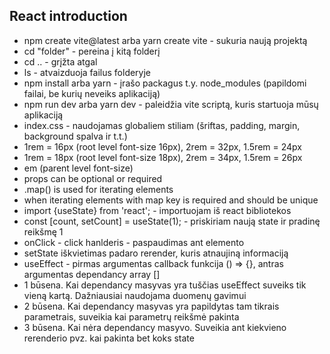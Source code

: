 ## React introduction

- npm create vite@latest arba yarn create vite - sukuria naują projektą
- cd "folder" - pereina į kitą folderį
- cd .. - grįžta atgal
- ls - atvaizduoja failus folderyje
- npm install arba yarn - įrašo packagus t.y. node_modules (papildomi failai, be kurių neveiks aplikaciją)
- npm run dev arba yarn dev - paleidžia vite scriptą, kuris startuoja mūsų aplikaciją
- index.css - naudojamas globaliem stiliam (šriftas, padding, margin, background spalva ir t.t.)
- 1rem = 16px (root level font-size 16px), 2rem = 32px, 1.5rem = 24px
- 1rem = 18px (root level font-size 18px), 2rem = 34px, 1.5rem = 26px
- em (parent level font-size)
- props can be optional or required
- .map() is used for iterating elements
- when iterating elements with map key is required and should be unique
- import {useState} from 'react'; - importuojam iš react bibliotekos
- const [count, setCount] = useState(1); - priskiriam naują state ir pradinę reikšmę 1
- onClick - click hanlderis - paspaudimas ant elemento
- setState iškvietimas padaro rerender, kuris atnaujiną informaciją
- useEffect - pirmas argumentas callback funkcija () => {}, antras argumentas dependancy array []
- 1 būsena. Kai dependancy masyvas yra tuščias useEffect suveiks tik vieną kartą. Dažniausiai naudojama duomenų gavimui
- 2 būsena. Kai dependancy masyvas yra papildytas tam tikrais parametrais, suveikia kai parametrų reikšmė pakinta
- 3 būsena. Kai nėra dependancy masyvo. Suveikia ant kiekvieno rerenderio pvz. kai pakinta bet koks state
